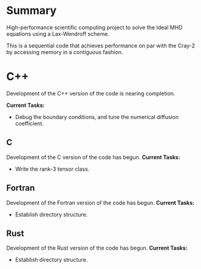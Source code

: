 # Summary
High-performance scientific computing project to solve the Ideal MHD equations using a Lax-Wendroff scheme. 

This is a sequential code that achieves performance on par with the Cray-2 by accessing memory in a contiguous fashion. 

# C++
Development of the C++ version of the code is nearing completion. 

**Current Tasks:**
- Debug the boundary conditions, and tune the numerical diffusion coefficient.

## C
Development of the C version of the code has begun.
**Current Tasks:**
- Write the rank-3 tensor class.

## Fortran
Development of the Fortran version of the code has begun.
**Current Tasks:**
- Establish directory structure.

## Rust
Development of the Rust version of the code has begun.
**Current Tasks:**
- Establish directory structure.